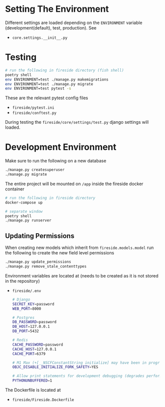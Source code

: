 # Setting The Environment

Different settings are loaded depending on the `ENVIRONMENT` variable (development(default), test, production). See

- `core.settings.__init__.py`

# Testing

```bash
# run the following in fireside directory (fish shell)
poetry shell
env ENVIRONMENT=test ./manage.py makemigrations
env ENVIRONMENT=test ./manage.py migrate
env ENVIRONMENT=test pytest -s
```

These are the relevant pytest config files

- `fireside/pytest.ini`
- `fireside/conftest.py`

During testing the `fireside/core/settings/test.py` django settings will loaded.

# Development Environment

Make sure to run the following on a new database

```bash
./manage.py createsuperuser
./manage.py migrate
```

The entire project will be mounted on `/app` inside the fireside docker container

```bash
# run the following in fireside directory
docker-compose up

# separate window
poetry shell
./manage.py runserver
```

## Updating Permissions

When creating new models which inherit from `fireside.models.model` run the following to create the new field level permissions

```bash
./manage.py update_permissions
./manage.py remove_stale_contenttypes
```

Environment variables are located at (needs to be created as it is not stored in the repository)

- `fireside/.env`

  ```bash
  # Django
  SECRET_KEY=password
  WEB_PORT=8000

  # Postgres
  DB_PASSWORD=password
  DB_HOST=127.0.0.1
  DB_PORT=5432

  # Redis
  CACHE_PASSWORD=password
  CACHE_HOST=127.0.0.1
  CACHE_PORT=6379

  # M1 Max (+[__NSCFConstantString initialize] may have been in progress in another thread when fork() was called.)
  OBJC_DISABLE_INITIALIZE_FORK_SAFETY=YES

  # Allow print statements for development debugging (degrades performance) - do not set for production
  PYTHONUNBUFFERED=1
  ```

The Dockerfile is located at

- `fireside/Fireside.Dockerfile`

